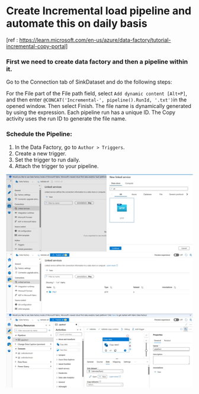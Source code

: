 # Create Incremental load pipeline and automate this on daily basis

[ref : https://learn.microsoft.com/en-us/azure/data-factory/tutorial-incremental-copy-portal]

### First we need to create data factory and then a pipeline within it.

Go to the Connection tab of SinkDataset and do the following steps:


For the File part of the File path field, select `Add dynamic content [Alt+P]`, and then enter `@CONCAT('Incremental-', pipeline().RunId, '.txt')`in the opened window. Then select Finish. The file name is dynamically generated by using the expression. Each pipeline run has a unique ID. The Copy activity uses the run ID to generate the file name.

### Schedule the Pipeline:
1. In the Data Factory, go to `Author > Triggers`.
2. Create a new trigger.
3. Set the trigger to run daily.
4. Attach the trigger to your pipeline.


![](task.3.jpg)
![](task..3.jpg)
![](task...3.jpg)

